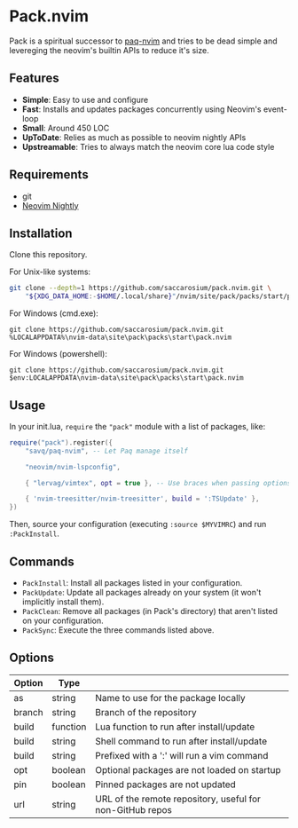 # Pack.nvim

Pack is a spiritual successor to [paq-nvim](https://github.com/savq/paq-nvim)
and tries to be dead simple and levereging the neovim's builtin APIs to reduce
it's size.

## Features

- **Simple**: Easy to use and configure
- **Fast**: Installs and updates packages concurrently using Neovim's event-loop
- **Small**: Around 450 LOC
- **UpToDate**: Relies as much as possible to neovim nightly APIs
- **Upstreamable**: Tries to always match the neovim core lua code style

## Requirements

- git
- [Neovim Nightly](https://github.com/neovim/neovim)


## Installation

Clone this repository.

For Unix-like systems:

```sh
git clone --depth=1 https://github.com/saccarosium/pack.nvim.git \
    "${XDG_DATA_HOME:-$HOME/.local/share}"/nvim/site/pack/packs/start/pack.nvim
```

For Windows (cmd.exe):

```
git clone https://github.com/saccarosium/pack.nvim.git %LOCALAPPDATA%\nvim-data\site\pack\packs\start\pack.nvim
```

For Windows (powershell):

```
git clone https://github.com/saccarosium/pack.nvim.git $env:LOCALAPPDATA\nvim-data\site\pack\packs\start\pack.nvim
```

## Usage

In your init.lua, `require` the `"pack"` module with a list of packages, like:

```lua
require("pack").register({
    "savq/paq-nvim", -- Let Paq manage itself

    "neovim/nvim-lspconfig",

    { "lervag/vimtex", opt = true }, -- Use braces when passing options

    { 'nvim-treesitter/nvim-treesitter', build = ':TSUpdate' },
})
```

Then, source your configuration (executing `:source $MYVIMRC`) and run `:PackInstall`.

## Commands

- `PackInstall`: Install all packages listed in your configuration.
- `PackUpdate`: Update all packages already on your system (it won't implicitly install them).
- `PackClean`: Remove all packages (in Pack's directory) that aren't listed on your configuration.
- `PackSync`: Execute the three commands listed above.

## Options

| Option | Type     |                                                           |
|--------|----------|-----------------------------------------------------------|
| as     | string   | Name to use for the package locally                       |
| branch | string   | Branch of the repository                                  |
| build  | function | Lua function to run after install/update                  |
| build  | string   | Shell command to run after install/update                 |
| build  | string   | Prefixed with a ':' will run a vim command                |
| opt    | boolean  | Optional packages are not loaded on startup               |
| pin    | boolean  | Pinned packages are not updated                           |
| url    | string   | URL of the remote repository, useful for non-GitHub repos |
